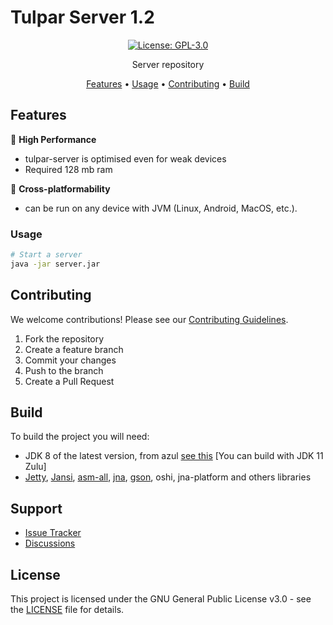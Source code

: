 # Tulpar Server 1.2

<div align="center">

[![License: GPL-3.0](https://img.shields.io/badge/License-GPL%203.0-blue.svg)](https://www.gnu.org/licenses/gpl-3.0)


Server repository

[Features](#features) •
[Usage](#usage) •
[Contributing](#contributing) •
[Build](#build)

</div>

## Features

🚀 **High Performance**
- tulpar-server is optimised even for weak devices
- Required 128 mb ram

🔄 **Cross-platformability**
- can be run on any device with JVM (Linux, Android, MacOS, etc.).

### Usage

```bash
# Start a server
java -jar server.jar
```

## Contributing

We welcome contributions! Please see our [Contributing Guidelines](CONTRIBUTING.md).

1. Fork the repository
2. Create a feature branch
3. Commit your changes
4. Push to the branch
5. Create a Pull Request

## Build

To build the project you will need:
- JDK 8 of the latest version, from azul [see this](https://www.azul.com/downloads/?version=java-8-lts&architecture=x86-64-bit&package=jdk-fx#zulu) [You can build with JDK 11 Zulu]
- [Jetty](https://github.com/jetty/jetty.project), [Jansi](https://github.com/fusesource/jansi), [asm-all](https://github.com/stephengold/asm), [jna](https://github.com/java-native-access/jna), [gson](https://github.com/google/gson), oshi, jna-platform and others libraries

## Support

- [Issue Tracker](https://github.com/nuros-linux/tulpar-server/issues)
- [Discussions](https://github.com/nuros-linux/tulpar-server/discussions)

## License

This project is licensed under the GNU General Public License v3.0 - see the [LICENSE](LICENSE) file for details.
